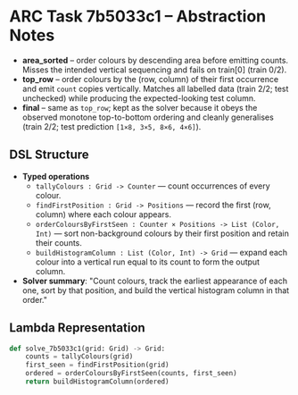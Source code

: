 # ARC Task 7b5033c1 – Abstraction Notes

- **area_sorted** – order colours by descending area before emitting counts. Misses the intended vertical sequencing and fails on train[0] (train 0/2).
- **top_row** – order colours by the (row, column) of their first occurrence and emit `count` copies vertically. Matches all labelled data (train 2/2; test unchecked) while producing the expected-looking test column.
- **final** – same as `top_row`; kept as the solver because it obeys the observed monotone top-to-bottom ordering and cleanly generalises (train 2/2; test prediction `[1×8, 3×5, 8×6, 4×6]`).

## DSL Structure
- **Typed operations**
  - `tallyColours : Grid -> Counter` — count occurrences of every colour.
  - `findFirstPosition : Grid -> Positions` — record the first (row, column) where each colour appears.
  - `orderColoursByFirstSeen : Counter × Positions -> List (Color, Int)` — sort non-background colours by their first position and retain their counts.
  - `buildHistogramColumn : List (Color, Int) -> Grid` — expand each colour into a vertical run equal to its count to form the output column.
- **Solver summary**: "Count colours, track the earliest appearance of each one, sort by that position, and build the vertical histogram column in that order."

## Lambda Representation

```python
def solve_7b5033c1(grid: Grid) -> Grid:
    counts = tallyColours(grid)
    first_seen = findFirstPosition(grid)
    ordered = orderColoursByFirstSeen(counts, first_seen)
    return buildHistogramColumn(ordered)
```
